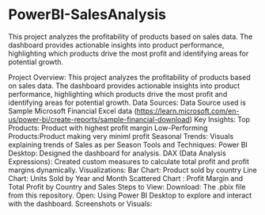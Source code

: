# PowerBI-SalesAnalysis
This project analyzes the profitability of products based on sales data. The dashboard provides actionable insights into product performance, highlighting which products drive the most profit and identifying areas for potential growth.


Project Overview: This project analyzes the profitability of products based on sales data. The dashboard provides actionable insights into product performance, highlighting which products drive the most profit and identifying areas for potential growth.
Data Sources: Data Source used is Sample Microsoft Financial Excel data (https://learn.microsoft.com/en-us/power-bi/create-reports/sample-financial-download)
Key Insights: 
          Top Products: Product with highest profit margin 
          Low-Performing Products:Product making very miniml profit
          Seasonal Trends: Visuals explaining trends of Sales as per Season
Tools and Techniques: 
          Power BI Desktop: Designed the dashboard for analysis.
          DAX (Data Analysis Expressions): Created custom measures to calculate total profit and profit margins dynamically.
        Visualizations:
                Bar Chart:  Product sold by country
                Line Chart: Units Sold by Year and Month
                Scattered Chart : Profit Margin and Total Profit by Country and Sales
Steps to View: 
                Download: The .pbix file from this repository.
                Open: Using Power BI Desktop to explore and interact with the dashboard.
Screenshots or Visuals: 
